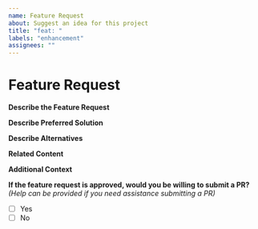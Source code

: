 ```yaml
---
name: Feature Request
about: Suggest an idea for this project
title: "feat: "
labels: "enhancement"
assignees: ""
---
```


# Feature Request

**Describe the Feature Request**

<!-- A clear and concise description of what the feature request is. Please include if your feature request is related to a problem. -->

**Describe Preferred Solution**

<!-- A clear and concise description of what you want to happen. -->

**Describe Alternatives**

<!-- A clear and concise description of any alternative solutions or features you've considered. -->

**Related Content**

<!-- If you are able to illustrate the bug or feature request with an example, please provide it here. -->

**Additional Context**

<!-- List any other information that is relevant to your issue. Related issues, suggestions on how to add, use case, screenshots, etc. -->

**If the feature request is approved, would you be willing to submit a PR?**
_(Help can be provided if you need assistance submitting a PR)_

- [ ] Yes
- [ ] No
